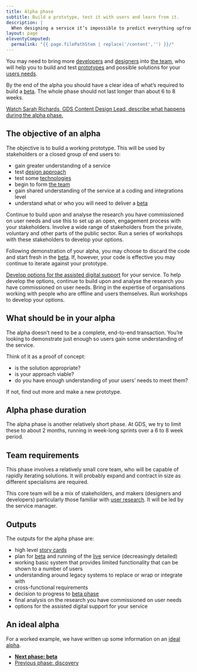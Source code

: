 ```yaml
---
title: Alpha phase
subtitle: Build a prototype, test it with users and learn from it.
description: |
  When designing a service it’s impossible to predict everything upfront. Each project features many challenges, and in your alpha you will start exploring solutions for these.
layout: page
eleventyComputed:
  permalink: "{{ page.filePathStem | replace('/content','') }}/"
---
```


You may need to bring more [developers](https://web.archive.org/web/20150505160658/https://www.gov.uk/service-manual/the-team/developer) and [designers](https://web.archive.org/web/20150505160658/https://www.gov.uk/service-manual/the-team/designer) into [the team](https://web.archive.org/web/20150505160658/https://www.gov.uk/service-manual/the-team), who will help you to build and test [prototypes](https://web.archive.org/web/20150505160658/https://www.gov.uk/service-manual/user-centred-design/working-with-prototypes) and possible solutions for your [users needs](https://web.archive.org/web/20150505160658/https://www.gov.uk/service-manual/user-centred-design/user-needs).

By the end of the alpha you should have a clear idea of what’s required to build a [beta](https://web.archive.org/web/20150505160658/https://www.gov.uk/service-manual/phases/beta). The whole phase should not last longer than about 6 to 8 weeks.

[Watch Sarah Richards, GDS Content Design Lead, describe what happens during the alpha phase.](https://www.youtube.com/watch?v=PmaE-12KqEQ)

## The objective of an alpha

The objective is to build a working prototype. This will be used by stakeholders or a closed group of end users to:

-   gain greater understanding of a service
-   test [design approach](https://web.archive.org/web/20150505160658/https://www.gov.uk/service-manual/user-centred-design/working-with-prototypes)
-   test some [technologies](https://web.archive.org/web/20150505160658/https://www.gov.uk/service-manual/making-software/choosing-technology)
-   begin to form [the team](https://web.archive.org/web/20150505160658/https://www.gov.uk/service-manual/the-team)
-   gain shared understanding of the service at a coding and integrations level
-   understand what or who you will need to deliver a [beta](https://web.archive.org/web/20150505160658/https://www.gov.uk/service-manual/phases/beta)

Continue to build upon and analyse the research you have commissioned on user needs and use this to set up an open, engagement process with your stakeholders. Involve a wide range of stakeholders from the private, voluntary and other parts of the public sector. Run a series of workshops with these stakeholders to develop your options.

Following demonstration of your alpha, you may choose to discard the code and start fresh in the [beta](https://web.archive.org/web/20150505160658/https://www.gov.uk/service-manual/phases/beta). If, however, your code is effective you may continue to iterate against your prototype.

[Develop options for the assisted digital support](https://web.archive.org/web/20150505160658/https://www.gov.uk/service-manual/assisted-digital/action-plan#alpha-stage) for your service. To help develop the options, continue to build upon and analyse the research you have commissioned on user needs. Bring in the expertise of organisations working with people who are offline and users themselves. Run workshops to develop your options.

## What should be in your alpha

The alpha doesn’t need to be a complete, end-to-end transaction. You’re looking to demonstrate just enough so users gain some understanding of the service.

Think of it as a proof of concept:

-   is the solution appropriate?
-   is your approach viable?
-   do you have enough understanding of your users’ needs to meet them?

If not, find out more and make a new prototype.

## Alpha phase duration

The alpha phase is another relatively short phase. At GDS, we try to limit these to about 2 months, running in week-long sprints over a 6 to 8 week period.

## Team requirements

This phase involves a relatively small core team, who will be capable of rapidly iterating solutions. It will probably expand and contract in size as different specialisms are required.

This core team will be a mix of stakeholders, and makers (designers and developers) particularly those familiar with [user research](https://web.archive.org/web/20150505160658/https://www.gov.uk/service-manual/user-centred-design/user-research). It will be led by the service manager.

## Outputs

The outputs for the alpha phase are:

-   high level [story cards](https://web.archive.org/web/20150505160658/https://www.gov.uk/service-manual/agile/writing-user-stories)
-   plan for [beta](https://web.archive.org/web/20150505160658/https://www.gov.uk/service-manual/phases/beta) and running of the [live](https://web.archive.org/web/20150505160658/https://www.gov.uk/service-manual/phases/live) service (decreasingly detailed)
-   working basic system that provides limited functionality that can be shown to a number of users
-   understanding around legacy systems to replace or wrap or integrate with
-   cross-functional requirements
-   decision to progress to [beta phase](https://web.archive.org/web/20150505160658/https://www.gov.uk/service-manual/phases/beta)
-   final analysis on the research you have commissioned on user needs
-   options for the assisted digital support for your service

## An ideal alpha

For a worked example, we have written up some information on an [ideal alpha](https://web.archive.org/web/20150505160658/https://www.gov.uk/service-manual/phases/ideal-alphas).

-   **[Next phase: beta](/version-1/guides/beta-phase/)**
-   [Previous phase: discovery](/version-1/guides/discovery-phase/)
